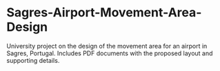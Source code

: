 # Sagres-Airport-Movement-Area-Design
University project on the design of the movement area for an airport in Sagres, Portugal. Includes PDF documents with the proposed layout and supporting details.
